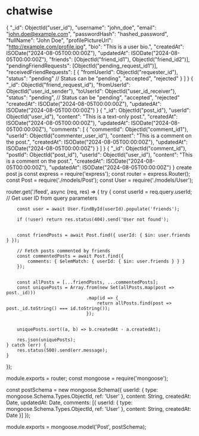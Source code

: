# chatwise
{
  "_id": ObjectId("user_id"),
  "username": "john_doe",
  "email": "john.doe@example.com",
  "passwordHash": "hashed_password", 
  "fullName": "John Doe",
  "profilePictureUrl": "http://example.com/profile.jpg",
  "bio": "This is a user bio.",
  "createdAt": ISODate("2024-08-05T00:00:00Z"),
  "updatedAt": ISODate("2024-08-05T00:00:00Z"),
  "friends": [ObjectId("friend_id1"), ObjectId("friend_id2")], 
  "pendingFriendRequests": [ObjectId("pending_request_id1")], 
  "receivedFriendRequests": [
    {
      "fromUserId": ObjectId("requester_id"),
      "status": "pending" // Status can be "pending", "accepted", "rejected"
    }
  ]
}
{
  "_id": ObjectId("friend_request_id"),
  "fromUserId": ObjectId("user_id_sender"),
  "toUserId": ObjectId("user_id_receiver"),
  "status": "pending", // Status can be "pending", "accepted", "rejected"
  "createdAt": ISODate("2024-08-05T00:00:00Z"),
  "updatedAt": ISODate("2024-08-05T00:00:00Z")
}
{
  "_id": ObjectId("post_id"),
  "userId": ObjectId("user_id"),
  "content": "This is a text-only post.",
  "createdAt": ISODate("2024-08-05T00:00:00Z"),
  "updatedAt": ISODate("2024-08-05T00:00:00Z"),
  "comments": [
    {
      "commentId": ObjectId("comment_id1"),
      "userId": ObjectId("commenter_user_id"),
      "content": "This is a comment on the post.",
      "createdAt": ISODate("2024-08-05T00:00:00Z"),
      "updatedAt": ISODate("2024-08-05T00:00:00Z")
    }
  ]
}
{
  "_id": ObjectId("comment_id"),
  "postId": ObjectId("post_id"),
  "userId": ObjectId("user_id"),
  "content": "This is a comment on the post.",
  "createdAt": ISODate("2024-08-05T00:00:00Z"),
  "updatedAt": ISODate("2024-08-05T00:00:00Z")
}
create post js
const express = require('express');
const router = express.Router();
const Post = require('./models/Post'); 
const User = require('./models/User'); 

router.get('/feed', async (req, res) => {
    try {
        const userId = req.query.userId; // Get user ID from query parameters


        const user = await User.findById(userId).populate('friends');
        
        if (!user) return res.status(404).send('User not found');

   
        const friendPosts = await Post.find({ userId: { $in: user.friends } });

        // Fetch posts commented by friends
        const commentedPosts = await Post.find({
            comments: { $elemMatch: { userId: { $in: user.friends } } }
        });

   
        const allPosts = [...friendPosts, ...commentedPosts];
        const uniquePosts = Array.from(new Set(allPosts.map(post => post._id)))
                                  .map(id => {
                                      return allPosts.find(post => post._id.toString() === id.toString());
                                  });

        
        uniquePosts.sort((a, b) => b.createdAt - a.createdAt);

        res.json(uniquePosts);
    } catch (err) {
        res.status(500).send(err.message);
    }
});

module.exports = router;
const mongoose = require('mongoose');

const postSchema = new mongoose.Schema({
    userId: { type: mongoose.Schema.Types.ObjectId, ref: 'User' },
    content: String,
    createdAt: Date,
    updatedAt: Date,
    comments: [{
        userId: { type: mongoose.Schema.Types.ObjectId, ref: 'User' },
        content: String,
        createdAt: Date
    }]
});

module.exports = mongoose.model('Post', postSchema);

